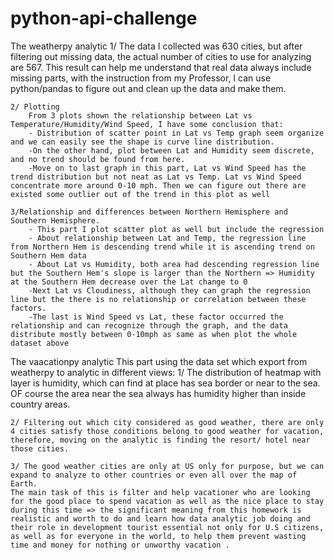 # python-api-challenge
The weatherpy analytic
    1/ The data I collected was 630 cities, but after filtering out missing data, the actual number of cities to use for analyzing are 567. This result can help me understand that real data always include missing parts, with the instruction from my Professor, I can use python/pandas to figure out and clean up the data and make them.

    2/ Plotting
        From 3 plots shown the relationship between Lat vs Temperature/Humidity/Wind Speed, I have some conclusion that:
        - Distribution of scatter point in Lat vs Temp graph seem organize and we can easily see the shape is curve line distribution. 
        -On the other hand, plot between Lat and Humidity seem discrete, and no trend should be found from here.
        -Move on to last graph in this part, Lat vs Wind Speed has the trend distribution but not neat as Lat vs Temp. Lat vs Wind Speed concentrate more around 0-10 mph. Then we can figure out there are existed some outlier out of the trend in this plot as well

    3/Relationship and differences between Northern Hemisphere and Southern Hemisphere.
        - This part I plot scatter plot as well but include the regression 
        - About relationship between Lat and Temp, the regression line from Northern Hem is descending trend while it is ascending trend on Southern Hem data
        - About Lat vs Humidity, both area had descending regression line but the Southern Hem's slope is larger than the Northern => Humidity at the Southern Hem decrease over the Lat change to 0
        -Next Lat vs Cloudiness, although they can graph the regression line but the there is no relationship or correlation between these factors.
        -The last is Wind Speed vs Lat, these factor occurred the relationship and can recognize through the graph, and the data distribute mostly between 0-10mph as same as when plot the whole dataset above



The vaacationpy analytic
    This part using the data set which export from weatherpy to analytic in different views:
    1/ The distribution of heatmap with layer is humidity, which can find at place has sea border or near to the sea. OF course the area near the sea always has humidity higher than inside country areas.
    
    2/ Filtering out which city considered as good weather, there are only 4 cities satisfy those conditions belong to good weather for vacation, therefore, moving on the analytic is finding the resort/ hotel near those cities.
    
    3/ The good weather cities are only at US only for purpose, but we can expand to analyze to other countries or even all over the map of Earth.
    The main task of this is filter and help vacationer who are looking for the good place to spend vacation as well as the nice place to stay during this time => the significant meaning from this homework is realistic and worth to do and learn how data analytic job doing and their role in development tourist essential not only for U.S citizens, as well as for everyone in the world, to help them prevent wasting time and money for nothing or unworthy vacation .
